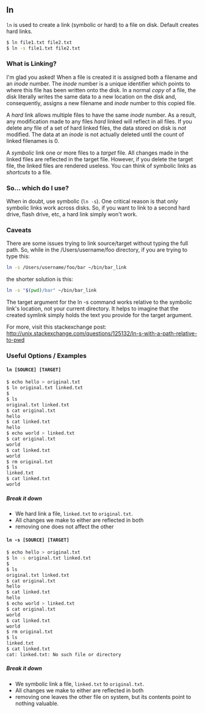 ---
---

ln
--

`ln` is used to create a link (symbolic or hard) to a file on disk. Default creates hard links.

~~~ bash
$ ln file1.txt file2.txt
$ ln -s file1.txt file2.txt
~~~

<!--more-->

### What is Linking?

I'm glad you asked! When a file is created it is assigned both a filename and an _inode_ number. The _inode_ number is a unique identifier which points to where this file has been written onto the disk. In a normal _copy_ of a file, the disk literally writes the same data to a new location on the disk and, consequently, assigns a new filename and _inode_ number to this copied file.

A *hard* link allows multiple files to have the same _inode_ number. As a result, any modification made to any files *hard* linked will reflect in all files. If you delete any file of a set of hard linked files, the data stored on disk is *not* modified. The data at an _inode_ is not actually deleted until the count of linked filenames is 0.

A *symbolic* link one or more files to a _target_ file. All changes made in the linked files are reflected in the target file. However, if you delete the target file, the linked files are rendered useless. You can think of symbolic links as _shortcuts_ to a file.

### So... which do I use?

When in doubt, use symbolic (`ln -s`). One critical reason is that only symbolic links work across disks. So, if you want to link to a second hard drive, flash drive, etc, a hard link simply won't work.


### Caveats

There are some issues trying to link source/target without typing the full path. So, while in the /Users/username/foo directory, if you are trying to type this:

~~~ bash
ln -s /Users/username/foo/bar ~/bin/bar_link
~~~

the shorter solution is this:

~~~ bash
ln -s "$(pwd)/bar" ~/bin/bar_link
~~~

The target argument for the ln -s command works relative to the symbolic link's location, not your current directory. It helps to imagine that the created symlink simply holds the text you provide for the target argument.

For more, visit this stackexchange post: http://unix.stackexchange.com/questions/125132/ln-s-with-a-path-relative-to-pwd

### Useful Options / Examples

#### `ln [SOURCE] [TARGET]`
~~~ bash
$ echo hello > original.txt
$ ln original.txt linked.txt
$
$ ls
original.txt linked.txt
$ cat original.txt
hello
$ cat linked.txt
hello
$ echo world > linked.txt
$ cat original.txt
world
$ cat linked.txt
world
$ rm original.txt
$ ls
linked.txt
$ cat linked.txt
world
~~~

##### Break it down

 * We hard link a file, `linked.txt` to `original.txt`.
 * All changes we make to either are reflected in both
 * removing one does not affect the other

#### `ln -s [SOURCE] [TARGET]`
~~~ bash
$ echo hello > original.txt
$ ln -s original.txt linked.txt
$
$ ls
original.txt linked.txt
$ cat original.txt
hello
$ cat linked.txt
hello
$ echo world > linked.txt
$ cat original.txt
world
$ cat linked.txt
world
$ rm original.txt
$ ls
linked.txt
$ cat linked.txt
cat: linked.txt: No such file or directory
~~~

##### Break it down

 * We symbolic link a file, `linked.txt` to `original.txt`.
 * All changes we make to either are reflected in both
 * removing one leaves the other file on system, but its contents point to nothing valuable.


